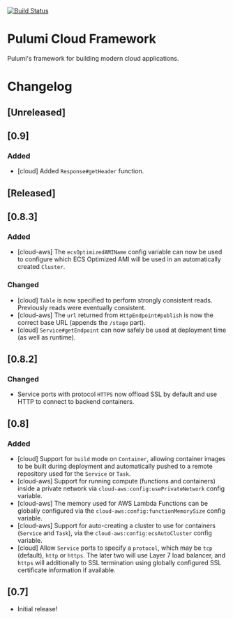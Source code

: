 [![Build Status](https://travis-ci.com/pulumi/pulumi-cloud.svg?token=eHg7Zp5zdDDJfTjY8ejq&branch=master)](https://travis-ci.com/pulumi/pulumi-cloud)

# Pulumi Cloud Framework

Pulumi's framework for building modern cloud applications.


# Changelog

## [Unreleased]

## [0.9]
### Added
- [cloud] Added `Response#getHeader` function.

## [Released]

## [0.8.3]
### Added
- [cloud-aws] The `ecsOptimizedAMIName` config variable can now be used to configure which ECS Optimized AMI will be used in an automatically created `Cluster`.
### Changed
- [cloud] `Table` is now specified to perform strongly consistent reads.  Previously reads were eventually consistent.
- [cloud-aws] The `url` returned from `HttpEndpoint#publish` is now the correct base URL (appends the `/stage` part).
- [cloud] `Service#getEndpoint` can now safely be used at deployment time (as well as runtime).
## [0.8.2]
### Changed
- Service ports with protocol `HTTPS` now offload SSL by default and use HTTP to connect to backend containers.


## [0.8]

### Added
- [cloud] Support for `build` mode on `Container`, allowing container images to be built during deployment and automatically pushed to a remote repository used for the `Service` or `Task`.
- [cloud-aws] Support for running compute (functions and containers) inside a private network via `cloud-aws:config:usePrivateNetwork` config variable.
- [cloud-aws] The memory used for AWS Lambda Functions can be globally configured via the `cloud-aws:config:functionMemorySize` config variable.
- [cloud-aws] Support for auto-creating a cluster to use for containers (`Service` and `Task`), via the `cloud-aws:config:ecsAutoCluster` config variable.
- [cloud] Allow `Service` ports to specify a `protocol`, which may be `tcp` (default), `http` or `https`.  The later two will use Layer 7 load balancer, and `https` will additionally to SSL termination using globally configured SSL certificate information if available.

## [0.7]
- Initial release!